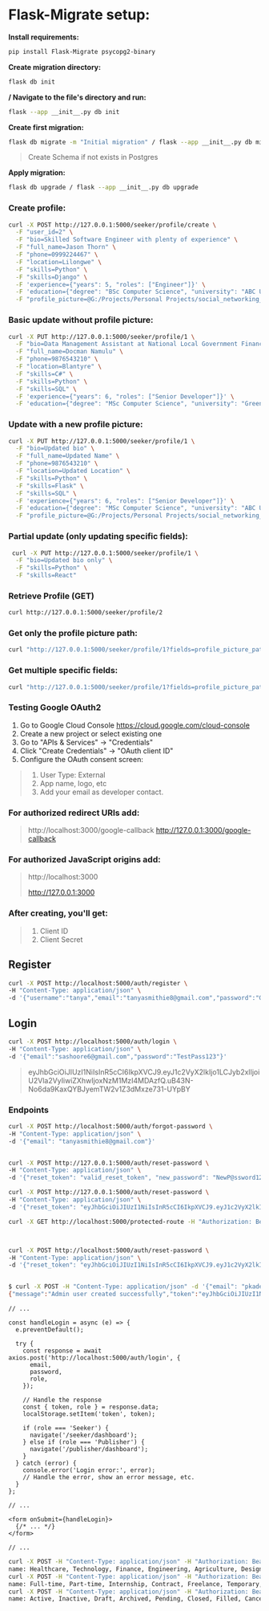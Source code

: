 # Flask-Migrate setup:

**Install requirements:**
```bash
pip install Flask-Migrate psycopg2-binary
```

**Create migration directory:**
```bash
flask db init   
```
**/ Navigate to the file's directory and run:**
```bash
flask --app __init__.py db init
```
**Create first migration:**
```bash
flask db migrate -m "Initial migration" / flask --app __init__.py db migrate -m "Initial migration"
```
> Create Schema if not exists in Postgres

**Apply migration:**
```bash
flask db upgrade / flask --app __init__.py db upgrade
```


### Create profile:
```bash
curl -X POST http://127.0.0.1:5000/seeker/profile/create \
  -F "user_id=2" \
  -F "bio=Skilled Software Engineer with plenty of experience" \
  -F "full_name=Jason Thorn" \
  -F "phone=0999224467" \
  -F "location=Lilongwe" \
  -F "skills=Python" \
  -F "skills=Django" \
  -F 'experience={"years": 5, "roles": ["Engineer"]}' \
  -F 'education={"degree": "BSc Computer Science", "university": "ABC University"}' \
  -F "profile_picture=@G:/Projects/Personal Projects/social_networking_app/Social_Messaging_app/frontend/src/resources/images/profile3.jpg"
  ```

### Basic update without profile picture:
```bash
curl -X PUT http://127.0.0.1:5000/seeker/profile/1 \
  -F "bio=Data Management Assistant at National Local Government Finance Committee" \
  -F "full_name=Docman Namulu" \
  -F "phone=9876543210" \
  -F "location=Blantyre" \
  -F "skills=C#" \
  -F "skills=Python" \
  -F "skills=SQL" \
  -F 'experience={"years": 6, "roles": ["Senior Developer"]}' \
  -F 'education={"degree": "MSc Computer Science", "university": "Greenwich University"}'
  ```

### Update with a new profile picture:
```bash
curl -X PUT http://127.0.0.1:5000/seeker/profile/1 \
  -F "bio=Updated bio" \
  -F "full_name=Updated Name" \
  -F "phone=9876543210" \
  -F "location=Updated Location" \
  -F "skills=Python" \
  -F "skills=Flask" \
  -F "skills=SQL" \
  -F 'experience={"years": 6, "roles": ["Senior Developer"]}' \
  -F 'education={"degree": "MSc Computer Science", "university": "ABC University"}' \
  -F "profile_picture=@G:/Projects/Personal Projects/social_networking_app/Social_Messaging_app/frontend/src/resources/images/rb_47764.png"
```

 ### Partial update (only updating specific fields):
```bash
 curl -X PUT http://127.0.0.1:5000/seeker/profile/1 \
  -F "bio=Updated bio only" \
  -F "skills=Python" \
  -F "skills=React"
```

### Retrieve Profile (GET)
```bash
curl http://127.0.0.1:5000/seeker/profile/2
```
### Get only the profile picture path:
```bash
curl "http://127.0.0.1:5000/seeker/profile/1?fields=profile_picture_path"
```
### Get multiple specific fields:
```bash
curl "http://127.0.0.1:5000/seeker/profile/1?fields=profile_picture_path,full_name,skills"
```

### Testing Google OAuth2
1. Go to Google Cloud Console https://cloud.google.com/cloud-console
2. Create a new project or select existing one
3. Go to "APIs & Services" → "Credentials"
4. Click "Create Credentials" → "OAuth client ID"
5. Configure the OAuth consent screen:

>1. User Type: External
>2. App name, logo, etc
>3. Add your email as developer contact.


### For authorized redirect URIs add:

>http://localhost:3000/google-callback
http://127.0.0.1:3000/google-callback


### For authorized JavaScript origins add:
> http://localhost:3000
> 
> http://127.0.0.1:3000


### After creating, you'll get:

>1. Client ID 
>2. Client Secret


## Register
```bash
curl -X POST http://localhost:5000/auth/register \
-H "Content-Type: application/json" \
-d '{"username":"tanya","email":"tanyasmithie8@gmail.com","password":"Ge4for#ce87","role":"Seeker"}'
```
## Login
```bash
curl -X POST http://localhost:5000/auth/login \
-H "Content-Type: application/json" \
-d '{"email":"sashoore6@gmail.com","password":"TestPass123"}'
```

>eyJhbGciOiJIUzI1NiIsInR5cCI6IkpXVCJ9.eyJ1c2VyX2lkIjo1LCJyb2xlIjoiU2Vla2VyIiwiZXhwIjoxNzM1MzI4MDAzfQ.uB43N-No6da9KaxQYBJyemTW2v1Z3dMxze731-UYpBY
### Endpoints
```bash
curl -X POST http://localhost:5000/auth/forgot-password \
-H "Content-Type: application/json" \
-d '{"email": "tanyasmithie8@gmail.com"}'


curl -X POST http://127.0.0.1:5000/auth/reset-password \
-H "Content-Type: application/json" \
-d '{"reset_token": "valid_reset_token", "new_password": "NewP@ssword123"}'

curl -X POST http://127.0.0.1:5000/auth/reset-password \
-H "Content-Type: application/json" \
-d '{"reset_token": "eyJhbGciOiJIUzI1NiIsInR5cCI6IkpXVCJ9.eyJ1c2VyX2lkIjo0LCJleHAiOjE3MzUzMzU4OTF9.NRfPCEu9OA862aL2YcDyDGXgg5AsBlr5STFhFNhPPEg", "new_password": "NewP@ssword123"}'

curl -X GET http://localhost:5000/protected-route -H "Authorization: Bearer eyJhbGciOiJIUzI1NiIsInR5cCI6IkpXVCJ9.eyJ1c2VyX2lkIjo0LCJyb2xlIjoiU2Vla2VyIiwiZXhwIjoxNzM1MzI1NjYzfQ.rITpTAVZM7J1w8X9IPOF3lhZlCd4PzsT8S18mj8xFOI"



curl -X POST http://localhost:5000/auth/reset-password \
-H "Content-Type: application/json" \
-d '{"reset_token": "eyJhbGciOiJIUzI1NiIsInR5cCI6IkpXVCJ9.eyJ1c2VyX2lkIjo1LCJleHAiOjE3MzUzNDQxNDR9.aMqIBb__7oepzqP1ckl1AilxS2YDON58Jof7GHLbiUQ", "new_password": "N$WP@ssWor568H"}'


$ curl -X POST -H "Content-Type: application/json" -d '{"email": "pkadembo@nlgfc.gov.mw", "password": "AdmiN#123", "username": "admin"}' http://localhost:5000/auth/admin/register
{"message":"Admin user created successfully","token":"eyJhbGciOiJIUzI1NiIsInR5cCI6IkpXVCJ9.eyJ1c2VyX2lkIjo4LCJyb2xlIjoiQWRtaW4iLCJleHAiOjE3MzYyOTkxODl9.cAkndy6vMACZRZsBdb-Xy4c6GtJVtPHfPwA5z2v1QPQ"}
```

````
// ...

const handleLogin = async (e) => {
  e.preventDefault();

  try {
    const response = await axios.post('http://localhost:5000/auth/login', {
      email,
      password,
      role,
    });

    // Handle the response
    const { token, role } = response.data;
    localStorage.setItem('token', token);

    if (role === 'Seeker') {
      navigate('/seeker/dashboard');
    } else if (role === 'Publisher') {
      navigate('/publisher/dashboard');
    }
  } catch (error) {
    console.error('Login error:', error);
    // Handle the error, show an error message, etc.
  }
};

// ...

<form onSubmit={handleLogin}>
  {/* ... */}
</form>

// ...
````


```bash
curl -X POST -H "Content-Type: application/json" -H "Authorization: Bearer <admin_token>" -d '{"name": "Category Name", "description": "Category Description"}' http://localhost:5000/admin/job-categories
name: Healthcare, Technology, Finance, Engineering, Agriculture, Design, Marketing, Sales, HR, Legal, Customer Support, Other
curl -X POST -H "Content-Type: application/json" -H "Authorization: Bearer <admin_token>" -d '{"name": "Type Name", "description": "Type Description"}' http://localhost:5000/admin/job-types
name: Full-time, Part-time, Internship, Contract, Freelance, Temporary, Volunteer, Apprenticeship, Seasonal, Permanent, Other
curl -X POST -H "Content-Type: application/json" -H "Authorization: Bearer <admin_token>" -d '{"name": "Status Name", "description": "Status Description"}' http://localhost:5000/admin/job-statuses
name: Active, Inactive, Draft, Archived, Pending, Closed, Filled, Cancelled, On Hold, Suspended, Archived, Deleted
```